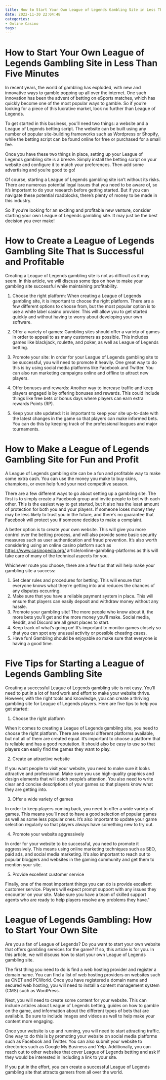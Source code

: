 ```yaml
---
title: How to Start Your Own League of Legends Gambling Site in Less Than Five Minutes 
date: 2022-11-30 22:04:48
categories:
- Online Casino
tags:
---
```



#  How to Start Your Own League of Legends Gambling Site in Less Than Five Minutes 

In recent years, the world of gambling has exploded, with new and innovative ways to gamble popping up all over the internet. One such innovation has been the advent of betting on eSports matches, which has quickly become one of the most popular ways to gamble. So if you’re looking for a piece of this lucrative market, look no further than League of Legends.

To get started in this business, you’ll need two things: a website and a League of Legends betting script. The website can be built using any number of popular site-building frameworks such as Wordpress or Shopify, while the betting script can be found online for free or purchased for a small fee.

Once you have these two things in place, setting up your League of Legends gambling site is a breeze. Simply install the betting script on your website and configure it to match your preferences. Then add some advertising and you’re good to go!

Of course, starting a League of Legends gambling site isn’t without its risks. There are numerous potential legal issues that you need to be aware of, so it’s important to do your research before getting started. But if you can navigate these potential roadblocks, there’s plenty of money to be made in this industry.

So if you’re looking for an exciting and profitable new venture, consider starting your own League of Legends gambling site. It may just be the best decision you ever make!

#  How to Create a League of Legends Gambling Site That Is Successful and Profitable 

Creating a League of Legends gambling site is not as difficult as it may seem. In this article, we will discuss some tips on how to make your gambling site successful while maintaining profitability.

1. Choose the right platform: When creating a League of Legends gambling site, it is important to choose the right platform. There are a few different options to choose from, but the most popular option is to use a white label casino provider. This will allow you to get started quickly and without having to worry about developing your own software.

2. Offer a variety of games: Gambling sites should offer a variety of games in order to appeal to as many customers as possible. This includes games like blackjack, roulette, and poker, as well as League of Legends betting.

3. Promote your site: In order for your League of Legends gambling site to be successful, you will need to promote it heavily. One great way to do this is by using social media platforms like Facebook and Twitter. You can also run marketing campaigns online and offline to attract new players.

4. Offer bonuses and rewards: Another way to increase traffic and keep players engaged is by offering bonuses and rewards. This could include things like free bets or bonus days where players can earn extra rewards Points (RP).

5. Keep your site updated: It is important to keep your site up-to-date with the latest changes in the game so that players can make informed bets. You can do this by keeping track of the professional leagues and major tournaments.

#  How to Make a League of Legends Gambling Site for Fun and Profit 

A League of Legends gambling site can be a fun and profitable way to make some extra cash. You can use the money you make to buy skins, champions, or even help fund your next competitive season.

There are a few different ways to go about setting up a gambling site. The first is to simply create a Facebook group and invite people to bet with each other. This is the easiest way to get started, but it also has the least amount of protection for both you and your players. If someone loses money they may be less likely to trust you in the future, and there’s no guarantee that Facebook will protect you if someone decides to make a complaint.

A better option is to create your own website. This will give you more control over the betting process, and will also provide some basic security measures such as user authentication and fraud prevention. It’s also worth considering using an online casino platform such as https://www.casinopedia.org/ article/online-gambling-platforms as this will take care of many of the technical aspects for you.

Whichever route you choose, there are a few tips that will help make your gambling site a success: 

1) Set clear rules and procedures for betting. This will ensure that everyone knows what they’re getting into and reduces the chances of any disputes occurring. 
2) Make sure that you have a reliable payment system in place. This will ensure that players can easily deposit and withdraw money without any hassle. 
3) Promote your gambling site! The more people who know about it, the more bets you’ll get and the more money you’ll make. Social media, Reddit, and Discord are all great places to start.
4) Keep track of what’s going on! It’s important to monitor games closely so that you can spot any unusual activity or possible cheating cases. 
5) Have fun! Gambling should be enjoyable so make sure that everyone is having a good time.

#  Five Tips for Starting a League of Legends Gambling Site 

Creating a successful League of Legends gambling site is not easy. You’ll need to put in a lot of hard work and effort to make your website thrive. However, with the right tools and knowledge, you can create a thriving gambling site for League of Legends players. Here are five tips to help you get started:

1. Choose the right platform

When it comes to creating a League of Legends gambling site, you need to choose the right platform. There are several different platforms available, but not all of them are created equal. It’s important to choose a platform that is reliable and has a good reputation. It should also be easy to use so that players can easily find the games they want to play.

2. Create an attractive website

If you want people to visit your website, you need to make sure it looks attractive and professional. Make sure you use high-quality graphics and design elements that will catch people’s attention. You also need to write clear and concise descriptions of your games so that players know what they are getting into.

3. Offer a wide variety of games

In order to keep players coming back, you need to offer a wide variety of games. This means you’ll need to have a good selection of popular games as well as some less popular ones. It’s also important to update your game selection regularly so that players always have something new to try out.

4. Promote your website aggressively

In order for your website to be successful, you need to promote it aggressively. This means using online marketing techniques such as SEO, paid ads, and social media marketing. It’s also important to reach out to popular bloggers and websites in the gaming community and get them to mention your site.

5. Provide excellent customer service

Finally, one of the most important things you can do is provide excellent customer service. Players will expect prompt support with any issues they encounter on your site. Make sure you have a team of skilled support agents who are ready to help players resolve any problems they have."

#  League of Legends Gambling: How to Start Your Own Site

Are you a fan of League of Legends? Do you want to start your own website that offers gambling services for the game? If so, this article is for you. In this article, we will discuss how to start your own League of Legends gambling site.

The first thing you need to do is find a web hosting provider and register a domain name. You can find a list of web hosting providers on websites such as CNET and PCWorld. Once you have registered a domain name and secured web hosting, you will need to install a content management system (CMS) such as WordPress.

Next, you will need to create some content for your website. This can include articles about League of Legends betting, guides on how to gamble on the game, and information about the different types of bets that are available. Be sure to include images and videos as well to help make your content more engaging.

Once your website is up and running, you will need to start attracting traffic. One way to do this is by promoting your website on social media platforms such as Facebook and Twitter. You can also submit your website to directories such as Google My Business and Yelp. Additionally, you can reach out to other websites that cover League of Legends betting and ask if they would be interested in including a link to your site.

If you put in the effort, you can create a successful League of Legends gambling site that attracts gamers from all over the world.